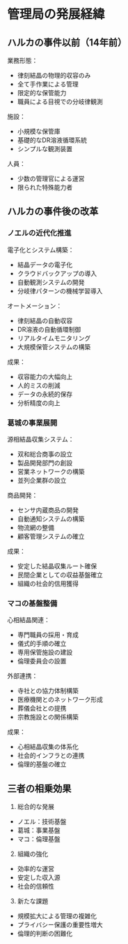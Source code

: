 # 管理局の発展経緯

## ハルカの事件以前（14年前）

業務形態：
- 律刻結晶の物理的収容のみ
- 全て手作業による管理
- 限定的な保管能力
- 職員による目視での分岐律観測

施設：
- 小規模な保管庫
- 基礎的なDR溶液循環系統
- シンプルな観測装置

人員：
- 少数の管理官による運営
- 限られた特殊能力者


## ハルカの事件後の改革

### ノエルの近代化推進

電子化とシステム構築：
- 結晶データの電子化
- クラウドバックアップの導入
- 自動観測システムの開発
- 分岐律パターンの機械学習導入

オートメーション：
- 律刻結晶の自動収容
- DR溶液の自動循環制御
- リアルタイムモニタリング
- 大規模保管システムの構築

成果：
- 収容能力の大幅向上
- 人的ミスの削減
- データの永続的保存
- 分析精度の向上


### 葛城の事業展開

源相結晶収集システム：
- 双和総合商事の設立
- 製品開発部門の創設
- 営業ネットワークの構築
- 並列企業群の設立

商品開発：
- センサ内蔵商品の開発
- 自動通知システムの構築
- 物流網の整備
- 顧客管理システムの確立

成果：
- 安定した結晶収集ルート確保
- 民間企業としての収益基盤確立
- 組織の社会的信用獲得


### マコの基盤整備

心相結晶関連：
- 専門職員の採用・育成
- 儀式的手順の確立
- 専用保管施設の建設
- 倫理委員会の設置

外部連携：
- 寺社との協力体制構築
- 医療機関とのネットワーク形成
- 葬儀会社との提携
- 宗教施設との関係構築

成果：
- 心相結晶収集の体系化
- 社会的インフラとの連携
- 倫理的基盤の確立


## 三者の相乗効果

1. 総合的な発展
- ノエル：技術基盤
- 葛城：事業基盤
- マコ：倫理基盤

2. 組織の強化
- 効率的な運営
- 安定した収入源
- 社会的信頼性

3. 新たな課題
- 規模拡大による管理の複雑化
- プライバシー保護の重要性増大
- 倫理的判断の困難化